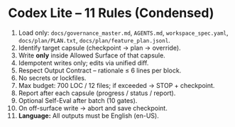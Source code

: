 # Codex Lite – 11 Rules (Condensed)

1. Load only: `docs/governance_master.md`, `AGENTS.md`, `workspace_spec.yaml`, `docs/plan/PLAN.txt`, `docs/plan/feature_plan.jsonl`.  
2. Identify target capsule (checkpoint → plan → override).  
3. Write **only** inside Allowed Surface of that capsule.  
4. Idempotent writes only; edits via unified diff.  
5. Respect Output Contract – rationale ≤ 6 lines per block.  
6. No secrets or lockfiles.  
7. Max budget: 700 LOC / 12 files; if exceeded → STOP + checkpoint.  
8. Report after each capsule (progress / status / report).  
9. Optional Self-Eval after batch (10 gates).  
10. On off-surface write → abort and save checkpoint.  
11. **Language:** All outputs must be English (en-US).  
